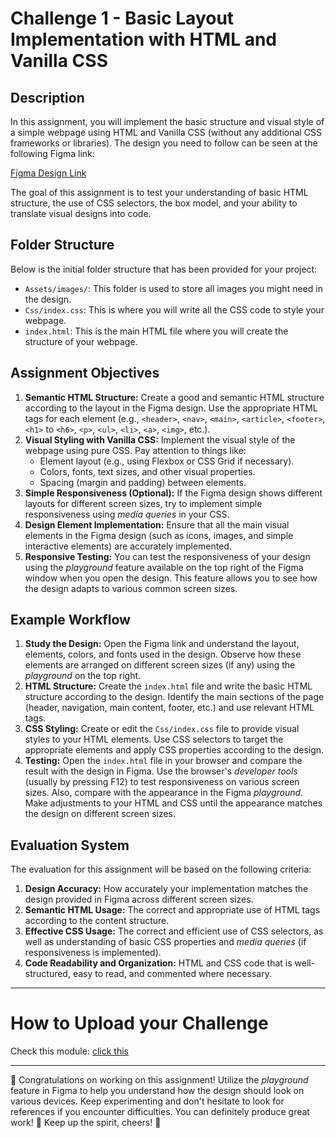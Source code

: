 # Challenge 1 - Basic Layout Implementation with HTML and Vanilla CSS

## Description

In this assignment, you will implement the basic structure and visual style of a simple webpage using HTML and Vanilla CSS (without any additional CSS frameworks or libraries). The design you need to follow can be seen at the following Figma link:

[Figma Design Link](https://www.figma.com/design/31CrRTw480Y91OWyxWqqj8/Challenge-1---Batch-4?node-id=8411-143671&p=f&t=z4rvc4xN6W15E9pz-0)

The goal of this assignment is to test your understanding of basic HTML structure, the use of CSS selectors, the box model, and your ability to translate visual designs into code.

## Folder Structure

Below is the initial folder structure that has been provided for your project:

- `Assets/images/`: This folder is used to store all images you might need in the design.
- `Css/index.css`: This is where you will write all the CSS code to style your webpage.
- `index.html`: This is the main HTML file where you will create the structure of your webpage.

## Assignment Objectives

1.  **Semantic HTML Structure:** Create a good and semantic HTML structure according to the layout in the Figma design. Use the appropriate HTML tags for each element (e.g., `<header>`, `<nav>`, `<main>`, `<article>`, `<footer>`, `<h1>` to `<h6>`, `<p>`, `<ul>`, `<li>`, `<a>`, `<img>`, etc.).
2.  **Visual Styling with Vanilla CSS:** Implement the visual style of the webpage using pure CSS. Pay attention to things like:
    - Element layout (e.g., using Flexbox or CSS Grid if necessary).
    - Colors, fonts, text sizes, and other visual properties.
    - Spacing (margin and padding) between elements.
3.  **Simple Responsiveness (Optional):** If the Figma design shows different layouts for different screen sizes, try to implement simple responsiveness using _media queries_ in your CSS.
4.  **Design Element Implementation:** Ensure that all the main visual elements in the Figma design (such as icons, images, and simple interactive elements) are accurately implemented.
5.  **Responsive Testing:** You can test the responsiveness of your design using the _playground_ feature available on the top right of the Figma window when you open the design. This feature allows you to see how the design adapts to various common screen sizes.

## Example Workflow

1.  **Study the Design:** Open the Figma link and understand the layout, elements, colors, and fonts used in the design. Observe how these elements are arranged on different screen sizes (if any) using the _playground_ on the top right.
2.  **HTML Structure:** Create the `index.html` file and write the basic HTML structure according to the design. Identify the main sections of the page (header, navigation, main content, footer, etc.) and use relevant HTML tags.
3.  **CSS Styling:** Create or edit the `Css/index.css` file to provide visual styles to your HTML elements. Use CSS selectors to target the appropriate elements and apply CSS properties according to the design.
4.  **Testing:** Open the `index.html` file in your browser and compare the result with the design in Figma. Use the browser's _developer tools_ (usually by pressing F12) to test responsiveness on various screen sizes. Also, compare with the appearance in the Figma _playground_. Make adjustments to your HTML and CSS until the appearance matches the design on different screen sizes.

## Evaluation System

The evaluation for this assignment will be based on the following criteria:

1.  **Design Accuracy:** How accurately your implementation matches the design provided in Figma across different screen sizes.
2.  **Semantic HTML Usage:** The correct and appropriate use of HTML tags according to the content structure.
3.  **Effective CSS Usage:** The correct and efficient use of CSS selectors, as well as understanding of basic CSS properties and _media queries_ (if responsiveness is implemented).
4.  **Code Readability and Organization:** HTML and CSS code that is well-structured, easy to read, and commented where necessary.

---

# How to Upload your Challenge

Check this module: [click this](https://orchid-clematis-3e4.notion.site/Panduan-Penggunaan-Git-Untuk-Upload-Assignment-e2d80a19b3684f5d8f1a4209dcf85445?pvs=73)

---

🎉 Congratulations on working on this assignment! Utilize the _playground_ feature in Figma to help you understand how the design should look on various devices. Keep experimenting and don't hesitate to look for references if you encounter difficulties. You can definitely produce great work! 🚀 Keep up the spirit, cheers! 🎈
